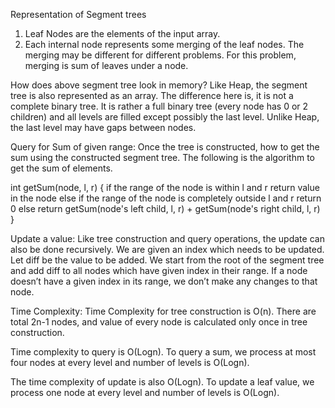 Representation of Segment trees
1. Leaf Nodes are the elements of the input array.
2. Each internal node represents some merging of the leaf nodes. The merging may be different for different problems. For this problem, merging is sum of leaves under a node.

How does above segment tree look in memory?
Like Heap, the segment tree is also represented as an array. 
The difference here is, it is not a complete binary tree. It is rather a full binary tree (every node has 0 or 2 children) and all levels are filled except possibly the last level. 
Unlike Heap, the last level may have gaps between nodes. 

Query for Sum of given range:
Once the tree is constructed, how to get the sum using the constructed segment tree. 
The following is the algorithm to get the sum of elements.

int getSum(node, l, r) 
{
   if the range of the node is within l and r
        return value in the node
   else if the range of the node is completely outside l and r
        return 0
   else
    return getSum(node's left child, l, r) + 
           getSum(node's right child, l, r)
}

Update a value:
Like tree construction and query operations, the update can also be done recursively. 
We are given an index which needs to be updated. Let diff be the value to be added. 
We start from the root of the segment tree and add diff to all nodes which have given index in their range. 
If a node doesn’t have a given index in its range, we don’t make any changes to that node.

Time Complexity:
Time Complexity for tree construction is O(n). There are total 2n-1 nodes, and value of every node is calculated only once in tree construction.

Time complexity to query is O(Logn). To query a sum, we process at most four nodes at every level and number of levels is O(Logn).

The time complexity of update is also O(Logn). To update a leaf value, we process one node at every level and number of levels is O(Logn).